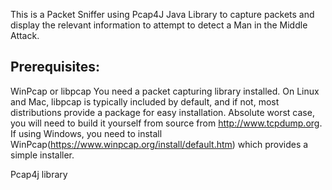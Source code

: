 This is a Packet Sniffer using Pcap4J Java Library to capture packets and display the relevant information to attempt to detect a Man in the Middle Attack.

## Prerequisites:

WinPcap or libpcap
You need a packet capturing library installed. On Linux and Mac, libpcap is typically included by default, and if not, most distributions provide a package for easy installation. Absolute worst case, you will need to build it yourself from source from http://www.tcpdump.org. If using Windows, you need to install WinPcap(https://www.winpcap.org/install/default.htm) which provides a simple installer.

Pcap4j library
